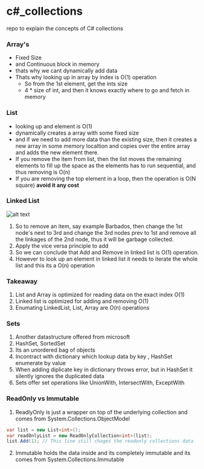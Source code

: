# c#_collections
repo to explain the concepts of C# collections

### Array's

- Fixed Size
- and Continuous block in memory
- thats why we cant dynamically add data
- Thats why looking up in array by index is O(1) operation
  - So from the 1st element, get the ints size
  - 4 * size of int, and then it knows exactly where to go and fetch in memory
  

### List

- looking up and element is O(1)
- dynamically creates a array with some fixed size 
- and if we need to add more data than the existing size, then it creates a new array in some memory localtion and copies over the entire array and adds the new element there.
- If you remove the item from list, then the list moves the remaining elements to fill up the space as the elements has to run sequential, and thus removing is O(n)
-  If you are removing the top element in a loop, then the operation is O(N square) **avoid it any cost**

### Linked List

![alt text](https://github.com/inianantony/c_sharp_collections/blob/master/linkedlist.png)
1. So to remove an item, say example Barbados, then change the 1st node's next to 3rd and change the 3rd nodes prev to 1st and remove all the linkages of the 2nd node, thus it will be garbage collected.
2. Apply the vice versa principle to add
3. So we can conclude that Add and Remove in linked list is O(1) operation.
4. However to look up an element in linked list it needs to iterate the whole list and this its a O(n) operation

### Takeaway
1. List and Array is optimized for reading data on the exact index O(1)
2. Linked list is optimized for adding and removing O(1)
3. Enumating LinkedList, List, Array are O(n) operations

### Sets

1. Another datastructure offered from microsoft
2. HashSet, SortedSet
3. Its an unordered bag of objects
4. Incontract with dictionary which lookup data by key , HashSet enumerate by value
5. When adding diplicate key in dictionary throws error, but in HashSet it silently ignores the duplicated data
6. Sets offer set operations like UnionWith, IntersectWith, ExceptWith


### ReadOnly vs Immutable

1. ReadlyOnly is just a wrapper on top of the underlying collection and comes from System.Collections.ObjectModel 
```C#
var list = new List<int>();
var readOnlyList = new ReadOnlyCollection<int>(list);
list.Add(1); // This line still chages the readonly collections data
```
2. Immutable holds the data inside and its completely immutable and its comes from System.Collections.Immutable



